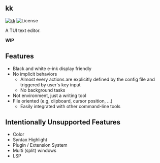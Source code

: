 kk
--

[![kk](https://img.shields.io/crates/v/kk.svg)](https://crates.io/crates/kk)
![License](https://img.shields.io/crates/l/kk)

A TUI text editor.

**WIP** 

Features
--------

- Black and white e-ink display friendly
- No implicit behaviors
  - Almost every actions are explicitly defined by the config file and triggered by user's key input
  - No background tasks
- Not environment, just a writing tool
- File oriented (e.g, clipboard, cursor position, ...)
  - Easily integrated with other command-line tools

Intentionally Unsupported Features
---------------------------------

- Color
- Syntax Highlight
- Plugin / Extension System
- Multi (split) windows
- LSP

